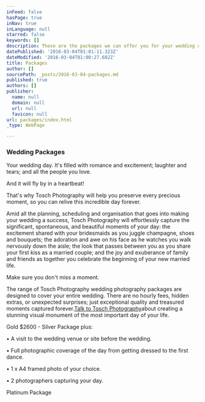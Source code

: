 ```yaml
---
inFeed: false
hasPage: true
inNav: true
inLanguage: null
starred: false
keywords: []
description: These are the packages we can offer you for your wedding coverage
datePublished: '2016-03-04T01:01:11.323Z'
dateModified: '2016-03-04T01:00:27.602Z'
title: Packages
author: []
sourcePath: _posts/2016-03-04-packages.md
published: true
authors: []
publisher:
  name: null
  domain: null
  url: null
  favicon: null
url: packages/index.html
_type: WebPage

---
```

### Wedding Packages

Your wedding day. It's filled with romance and excitement; laughter and tears; and all the people you love.

And it will fly by in a heartbeat!

That's why Tosch Photography will help you preserve every precious moment, so you can relive this incredible day forever. 

Amid all the planning, scheduling and organisation that goes into making your wedding a success, Tosch Photography will effortlessly capture the significant, spontaneous, and beautiful moments of your day: the excitement shared with your bridesmaids as you juggle champagne, shoes and bouquets;  the adoration and awe on his face as he watches you walk nervously down the aisle; the look that passes between you as you share your first kiss as a married couple; and the joy and exuberance of family and friends as together you celebrate the beginning of your new married life. 

Make sure you don't miss a moment.

The range of Tosch Photography wedding photography packages are designed to cover your entire wedding. There are no hourly fees, hidden extras, or unexpected surprises; just exceptional quality and treasured moments captured forever.[Talk to Tosch Photography][0]about creating a stunning visual monument of the most important day of your life.

Gold $2600 - Silver Package plus:

• A visit to the wedding venue or site before the wedding.

• Full photographic coverage of the day from getting dressed to the first dance.

• 1 x A4 framed photo of your choice.

• 2 photographers capturing your day.

Platinum Package

[0]: http://www.toschphotography.com.au/contact-us.html
